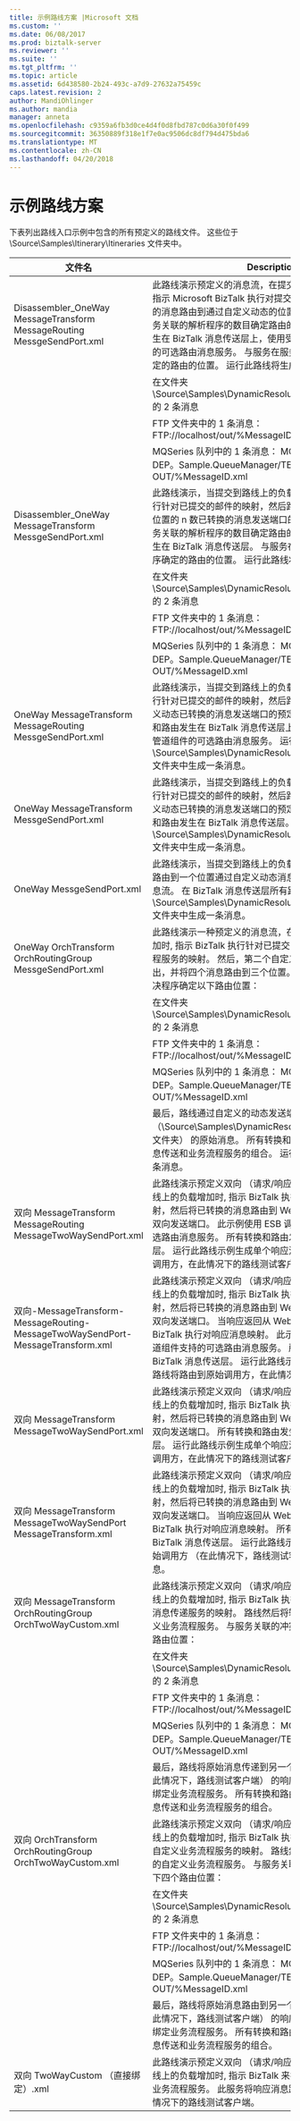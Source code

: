 ```yaml
---
title: 示例路线方案 |Microsoft 文档
ms.custom: ''
ms.date: 06/08/2017
ms.prod: biztalk-server
ms.reviewer: ''
ms.suite: ''
ms.tgt_pltfrm: ''
ms.topic: article
ms.assetid: 6d438580-2b24-493c-a7d9-27632a75459c
caps.latest.revision: 2
author: MandiOhlinger
ms.author: mandia
manager: anneta
ms.openlocfilehash: c9359a6fb3d0ce4d4f0d8fbd787c0d6a30f0f499
ms.sourcegitcommit: 36350889f318e1f7e0ac9506dc8df794d475bda6
ms.translationtype: MT
ms.contentlocale: zh-CN
ms.lasthandoff: 04/20/2018
---
```

# <a name="the-sample-itinerary-scenarios"></a>示例路线方案
下表列出路线入口示例中包含的所有预定义的路线文件。 这些位于 \Source\Samples\Itinerary\Itineraries 文件夹中。  
  
|文件名|Description|  
|---------------|-----------------|  
|Disassembler_OneWay MessageTransform MessageRouting MessgeSendPort.xml|此路线演示预定义的消息流，在提交到路线上的负载增加时, 指示 Microsoft BizTalk 执行对提交消息映射，然后将已转换的消息路由到通过自定义动态的位置的 n 数发送端口。 与服务关联的解析程序的数目确定路由的数。 所有转换和路由发生在 BizTalk 消息传送层上，使用受 ESB 调度程序管道组件的可选路由消息服务。 与服务在服务内路线冲突解决程序确定的路由的位置。 运行此路线将生成以下消息：|  
||在文件夹 \Source\Samples\DynamicResolution\Test\Filedrop\Out 的 2 条消息|  
||FTP 文件夹中的 1 条消息： FTP://localhost/out/%MessageID%.xml|  
||MQSeries 队列中的 1 条消息： MQS://localhost/ESB。DEP。Sample.QueueManager/TEST。OUT/%MessageID.xml|  
|Disassembler_OneWay MessageTransform MessgeSendPort.xml|此路线演示，当提交到路线上的负载增加，指示 BizTalk 执行针对已提交的邮件的映射，然后路由到通过自定义动态的位置的 n 数已转换的消息发送端口的预定义的消息流。 与服务关联的解析程序的数目确定路由的数。 所有转换和路由发生在 BizTalk 消息传送层。 与服务在服务内路线冲突解决程序确定的路由的位置。 运行此路线将生成以下消息：|  
||在文件夹 \Source\Samples\DynamicResolution\Test\Filedrop\Out 的 2 条消息|  
||FTP 文件夹中的 1 条消息： FTP://localhost/out/%MessageID%.xml|  
||MQSeries 队列中的 1 条消息： MQS://localhost/ESB。DEP。Sample.QueueManager/TEST。OUT/%MessageID.xml|  
|OneWay MessageTransform MessageRouting MessgeSendPort.xml|此路线演示，当提交到路线上的负载增加，指示 BizTalk 执行针对已提交的邮件的映射，然后路由到一个位置通过自定义动态已转换的消息发送端口的预定义的消息流。 所有转换和路由发生在 BizTalk 消息传送层上，使用受 ESB 调度程序管道组件的可选路由消息服务。 运行此路线 \Source\Samples\DynamicResolution\Test\Filedrop\Out 文件夹中生成一条消息。|  
|OneWay MessageTransform MessgeSendPort.xml|此路线演示，当提交到路线上的负载增加，指示 BizTalk 执行针对已提交的邮件的映射，然后路由到一个位置通过自定义动态已转换的消息发送端口的预定义的消息流。 所有转换和路由发生在 BizTalk 消息传送层。 运行此路线 \Source\Samples\DynamicResolution\Test\Filedrop\Out 文件夹中生成一条消息。|  
|OneWay MessgeSendPort.xml|此路线演示，当提交到路线上的负载增加，指示 BizTalk 将路由到一个位置通过自定义动态消息发送端口的预定义的消息流。 在 BizTalk 消息传送层所有路由时发生。 运行此路线 \Source\Samples\DynamicResolution\Test\Filedrop\Out 文件夹中生成一条消息。|  
|OneWay OrchTransform OrchRoutingGroup MessgeSendPort.xml|此路线演示一种预定义的消息流，在提交到路线上的负载增加时, 指示 BizTalk 执行针对已提交的邮件使用自定义业务流程服务的映射。 然后，第二个自定义业务流程服务处理输出，并将四个消息路由到三个位置。 与此服务关联的冲突解决程序确定以下路由位置：|  
||在文件夹 \Source\Samples\DynamicResolution\Test\Filedrop\Out 的 2 条消息|  
||FTP 文件夹中的 1 条消息： FTP://localhost/out/%MessageID%.xml|  
||MQSeries 队列中的 1 条消息： MQS://localhost/ESB。DEP。Sample.QueueManager/TEST。OUT/%MessageID.xml|  
||最后，路线通过自定义的动态发送端口将路由到一个位置 （\Source\Samples\DynamicResolution\Test\Filedrop\Out 文件夹） 的原始消息。 所有转换和路由发生通过 BizTalk 消息传送和业务流程服务的组合。 运行此路线的示例将生成五条消息。|  
|双向 MessageTransform MessageRouting MessageTwoWaySendPort.xml|此路线演示预定义双向 （请求/响应） 消息流，在提交到路线上的负载增加时, 指示 BizTalk 执行针对已提交的邮件的映射，然后将已转换的消息路由到 Web 服务通过自定义的动态双向发送端口。 此示例使用 ESB 调度程序管道组件支持的可选路由消息服务。 所有转换和路由发生在 BizTalk 消息传送层。 运行此路线示例生成单个响应消息，路线将路由到原始调用方，在此情况下的路线测试客户端。|  
|双向-MessageTransform-MessageRouting-MessageTwoWaySendPort-MessageTransform.xml|此路线演示预定义双向 （请求/响应） 消息流，在提交到路线上的负载增加时, 指示 BizTalk 执行针对已提交的邮件的映射，然后将已转换的消息路由到 Web 服务通过自定义的动态双向发送端口。 当响应返回从 Web 服务时，路线指示 BizTalk 执行对响应消息映射。 此示例使用 ESB 调度程序管道组件支持的可选路由消息服务。 所有转换和路由发生在 BizTalk 消息传送层。 运行此路线示例生成单个响应消息，路线将路由到原始调用方，在此情况下的路线测试客户端。|  
|双向 MessageTransform MessageTwoWaySendPort.xml|此路线演示预定义双向 （请求/响应） 消息流，在提交到路线上的负载增加时, 指示 BizTalk 执行针对已提交的邮件的映射，然后将已转换的消息路由到 Web 服务通过自定义的动态双向发送端口。 所有转换和路由发生在 BizTalk 消息传送层。 运行此路线示例生成单个响应消息，路线将路由到原始调用方，在此情况下的路线测试客户端。|  
|双向 MessageTransform MessageTwoWaySendPort MessageTransform.xml|此路线演示预定义双向 （请求/响应） 消息流，在提交到路线上的负载增加时, 指示 BizTalk 执行针对已提交的邮件的映射，然后将已转换的消息路由到 Web 服务通过自定义的动态双向发送端口。 当响应返回从 Web 服务时，路线指示 BizTalk 执行对响应消息映射。 所有转换和路由发生在 BizTalk 消息传送层。 运行此路线示例生成路线将路由到原始调用方 （在此情况下，路线测试客户端） 的单个响应消息。|  
|双向 MessageTransform OrchRoutingGroup OrchTwoWayCustom.xml|此路线演示预定义双向 （请求/响应） 消息流，在提交到路线上的负载增加时, 指示 BizTalk 执行针对已提交的邮件使用消息传递服务的映射。 路线然后将输出传递给处理它的自定义业务流程服务。 与服务关联的冲突解决程序确定以下四个路由位置：|  
||在文件夹 \Source\Samples\DynamicResolution\Test\Filedrop\Out 的 2 条消息|  
||FTP 文件夹中的 1 条消息： FTP://localhost/out/%MessageID%.xml|  
||MQSeries 队列中的 1 条消息： MQS://localhost/ESB。DEP。Sample.QueueManager/TEST。OUT/%MessageID.xml|  
||最后，路线将原始消息传递到另一个路由回原始调用方 （在此情况下，路线测试客户端） 的响应消息的自定义双向直接绑定业务流程服务。 所有转换和路由发生在通过 BizTalk 消息传送和业务流程服务的组合。|  
|双向 OrchTransform OrchRoutingGroup OrchTwoWayCustom.xml|此路线演示预定义双向 （请求/响应） 消息流，在提交到路线上的负载增加时, 指示 BizTalk 执行针对已提交的邮件使用自定义业务流程服务的映射。 路线然后将输出传递给处理它的自定义业务流程服务。 与服务关联的冲突解决程序确定以下四个路由位置：|  
||在文件夹 \Source\Samples\DynamicResolution\Test\Filedrop\Out 的 2 条消息|  
||FTP 文件夹中的 1 条消息： FTP://localhost/out/%MessageID%.xml|  
||MQSeries 队列中的 1 条消息： MQS://localhost/ESB。DEP。Sample.QueueManager/TEST。OUT/%MessageID.xml|  
||最后，路线将原始消息路由到另一个路由回原始调用方 （在此情况下，路线测试客户端） 的响应消息的自定义双向直接绑定业务流程服务。 所有转换和路由发生在通过 BizTalk 消息传送和业务流程服务的组合。|  
|双向 TwoWayCustom （直接绑定）.xml|此路线演示预定义双向 （请求/响应） 消息流，在提交到路线上的负载增加时, 指示 BizTalk 来执行自定义双向直接绑定业务流程服务。 此服务将响应消息路由回原始调用方，在此情况下的路线测试客户端。|